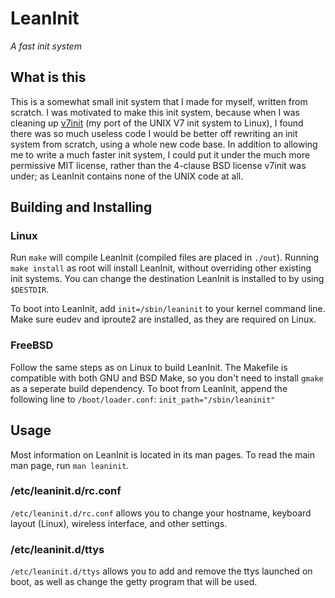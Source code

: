 LeanInit
========
_A fast init system_

## What is this
This is a somewhat small init system that I made for myself, written from scratch.
I was motivated to make this init system, because when I was cleaning up
[v7init](https://gitlab.com/JohnoKing/v7init) (my port of the UNIX V7 init system to Linux), I found there was so much useless
code I would be better off rewriting an init system from scratch, using a
whole new code base. In addition to allowing me to write a much faster init
system, I could put it under the much more permissive MIT license, rather
than the 4-clause BSD license v7init was under; as LeanInit contains none
of the UNIX code at all.

## Building and Installing
### Linux
Run `make` will compile LeanInit (compiled files are placed in `./out`).
Running `make install` as root will install
LeanInit, without overriding other existing init systems. 
You can change the destination LeanInit is installed to by using `$DESTDIR`.

To boot into LeanInit, add `init=/sbin/leaninit` to your kernel command
line. Make sure eudev and iproute2 are installed, as they are required on Linux.

### FreeBSD
Follow the same steps as on Linux to build LeanInit. The Makefile
is compatible with both GNU and BSD Make, so you don't need to install
`gmake` as a seperate build dependency.
To boot from LeanInit, append the following line to `/boot/loader.conf`:
`init_path="/sbin/leaninit"`

## Usage
Most information on LeanInit is located in its man pages. 
To read the main man page, run `man leaninit`.

### /etc/leaninit.d/rc.conf
`/etc/leaninit.d/rc.conf` allows you to change your hostname, keyboard layout (Linux), 
wireless interface, and other settings.

### /etc/leaninit.d/ttys
`/etc/leaninit.d/ttys` allows you to add and remove the ttys launched on boot,
as well as change the getty program that will be used.
